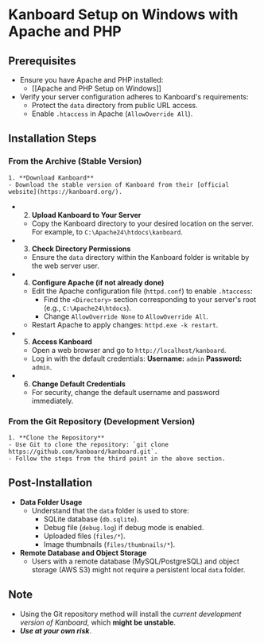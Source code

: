 # Kanboard Setup on Windows with Apache and PHP

## Prerequisites

- Ensure you have Apache and PHP installed:
  - [[Apache and PHP Setup on Windows]]
- Verify your server configuration adheres to Kanboard's requirements:
  - Protect the `data` directory from public URL access.
  - Enable `.htaccess` in Apache (`AllowOverride All`).

## Installation Steps

### From the Archive (Stable Version)

    1. **Download Kanboard**
    - Download the stable version of Kanboard from their [official website](https://kanboard.org/).

- 2. **Upload Kanboard to Your Server**
  - Copy the Kanboard directory to your desired location on the server. For example, to `C:\Apache24\htdocs\kanboard`.
- 3. **Check Directory Permissions**
  - Ensure the `data` directory within the Kanboard folder is writable by the web server user.
- 4. **Configure Apache (if not already done)**
  - Edit the Apache configuration file (`httpd.conf`) to enable `.htaccess`:
    - Find the `<Directory>` section corresponding to your server's root (e.g., `C:\Apache24\htdocs`).
    - Change `AllowOverride None` to `AllowOverride All`.
  - Restart Apache to apply changes: `httpd.exe -k restart`.
- 5. **Access Kanboard**
  - Open a web browser and go to `http://localhost/kanboard`.
  - Log in with the default credentials: **Username:** `admin` **Password:** `admin`.
- 6. **Change Default Credentials**
  - For security, change the default username and password immediately.

### From the Git Repository (Development Version)

    1. **Clone the Repository**
    - Use Git to clone the repository: `git clone https://github.com/kanboard/kanboard.git`.
    - Follow the steps from the third point in the above section.

## Post-Installation

- **Data Folder Usage**
  - Understand that the `data` folder is used to store:
    - SQLite database (`db.sqlite`).
    - Debug file (`debug.log`) if debug mode is enabled.
    - Uploaded files (`files/*`).
    - Image thumbnails (`files/thumbnails/*`).
- **Remote Database and Object Storage**
  - Users with a remote database (MySQL/PostgreSQL) and object storage (AWS S3) might not require a persistent local `data` folder.

## Note

- Using the Git repository method will install the _current development version of Kanboard_, which **might be unstable**.
- **_Use at your own risk_**.
